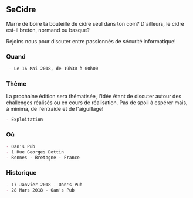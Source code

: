 ## SeCidre

Marre de boire ta bouteille de cidre seul dans ton coin?
D'ailleurs, le cidre est-il breton, normand ou basque?

Rejoins nous pour discuter entre passionnés de sécurité informatique!

### Quand

```markdown
 - Le 16 Mai 2018, de 19h30 à 00h00
```

### Thème

La prochaine édition sera thématisée, l'idée étant de discuter autour des challenges réalisés ou en cours de réalisation. Pas de spoil à espérer mais, à minima, de l'entraide et de l'aiguillage! 

```markdown
- Exploitation 
```

### Où

```markdown
- Oan's Pub
- 1 Rue Georges Dottin
- Rennes - Bretagne - France
```

### Historique

```markdown
- 17 Janvier 2018 - Oan's Pub
- 28 Mars 2018 - Oan's Pub
```

